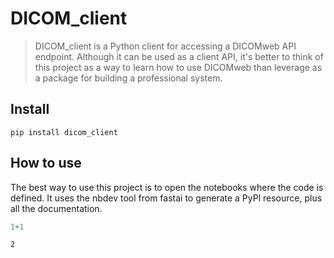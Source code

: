 # DICOM_client
> DICOM_client is a Python client for accessing a DICOMweb API endpoint. Although it can be used as a client API, it's better to think of this project as a way to learn how to use DICOMweb than leverage as a package for building a professional system. 


## Install

`pip install dicom_client`

## How to use

The best way to use this project is to open the notebooks where the code is defined. It uses the nbdev tool from fastai to generate a PyPl resource, plus all the documentation.  

```python
1+1
```




    2


